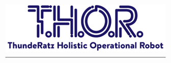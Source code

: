 <p align="center">
<img src="docs/thorlogo.png" >
</p>

---

<!--
- Falar que começa com o thor start, a parte de config e flags ta no cli/
- Connects to ThundeRatz services (Server, GitHub, Discord, G Suite, etc ...)
  - O que faz em cada
- Has a CLI
  - Explicacao da CLI
- Config
-->
